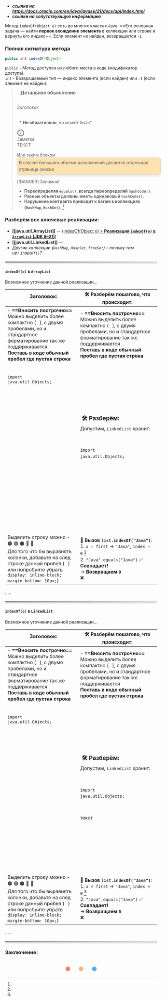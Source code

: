 - ***ссылка на https://docs.oracle.com/en/java/javase/21/docs/api/index.html***
- ***ссылки на сопутствующую информацию***

Метод `indexOf(Object o)` есть во многих классах Java. ==Его основная задача — найти **первое вхождение элемента** в коллекции или строке и вернуть его индекс==. Если элемент не найден, возвращается `-1`.
### Полная сигнатура метода
```java
public int indexOf(Object)
```
`public` - Метод доступен из любого места в коде (модификатор доступа).  
`int` - Возвращаемый тип — индекс элемента (если найден) или `-1` (если элемент не найден).
 &nbsp;
> <span style="font-size: 1.1em; font-weight: bold; margin: 0; line-height: 1.2; display: inline-block; margin-bottom: 10px;"> &nbsp;&nbsp; Детальное объяснение </span>
>   ###### Заголовок
>   &nbsp; * **Не обязательно**, но может быть*
>   &nbsp; 
>   &nbsp;
>
><div class="el-div"><div data-callout-metadata="" data-callout-fold="" data-callout="info" class="callout" style=" margin: 0px;"><div class="callout-title" dir="auto"><div class="callout-icon"><svg xmlns="http://www.w3.org/2000/svg" width="24" height="24" viewBox="0 0 24 24" fill="none" stroke="currentColor" stroke-width="2" stroke-linecap="round" stroke-linejoin="round" class="svg-icon lucide-info"><circle cx="12" cy="12" r="10"></circle><path d="M12 16v-4"></path><path d="M12 8h.01"></path></svg></div><div class="callout-title-inner">Заметка</div></div><div class="callout-content">
><p dir="auto" style="line-height: 1.5; margin: 0px;">ТЕКСТ</p>
></div></div></div>
>
>    Или таким блоком
>   <span style="width: 100%; border-collapse: collapse; font-family: Arial, sans-serif; font-size: 15px; text-align: left; padding: 5px 5px; background-color: rgba(255, 165, 0, 0.3); border-radius: 8px; overflow: hidden; box-shadow: 0 4px 8px rgba(0, 0, 0, 0.1); border: 1px solid #d6d8db; line-height: 1.5; display: block;
">В случае большого объема разъяснений делается отдельная страница сноска
</span>


> [!DANGER] Запомни!
> - **Переопределяя `equals()`, всегда переопределяй `hashCode()`**.
> - **Равные объекты должны иметь одинаковый `hashCode()`**.
> - **Нарушение контракта приводит к багам в коллекциях (`HashMap`, `HashSet`)**. [^6]


### Разберём все ключевые реализации:
- <span class="link_color2">**[[java.util.ArrayList]]**</span> － ([indexOf(Object o) > **Реализация `indexOf(o)` в `ArrayList` (JDK 8–21)**](app://obsidian.md/indexOf(Object%20o)#**%D0%A0%D0%B5%D0%B0%D0%BB%D0%B8%D0%B7%D0%B0%D1%86%D0%B8%D1%8F%20%60indexOf(o)%60%20%D0%B2%20%60ArrayList%60%20(JDK%208%E2%80%9321)**))
- <span class="link_color2">**[[java.util.LinkedList]]**</span> －
- *Другие коллекции (`HashMap`, `HashSet`, `TreeSet`) – почему там нет `indexOf()`?*

<div style="height: 4px; background: linear-gradient(to right, #888, #ddd); box-shadow: 0 2px 5px rgba(0, 0, 0, 0.2); margin: 20px 0; border-radius: 2px;"></div>


#### `indexOf(o)` в `ArrayList` 
Возможное уточнение данной реализации...

| <span style="font-size: 1.04em; font-weight: bold; margin: 0; line-height: 1.2; display: inline-block; margin-bottom: 10px; "> &nbsp;&nbsp; Заголовок: </span>                                                                                                                                                                                                                                                                                                                                                                                                                                                                                                                                                                                                                                                                                                                                                         | 🛠 Разберём пошагово, что происходит:                                                                                                                                                                                                                                                                                                                                                                                                                                       |
| ---------------------------------------------------------------------------------------------------------------------------------------------------------------------------------------------------------------------------------------------------------------------------------------------------------------------------------------------------------------------------------------------------------------------------------------------------------------------------------------------------------------------------------------------------------------------------------------------------------------------------------------------------------------------------------------------------------------------------------------------------------------------------------------------------------------------------------------------------------------------------------------------------------------------- | --------------------------------------------------------------------------------------------------------------------------------------------------------------------------------------------------------------------------------------------------------------------------------------------------------------------------------------------------------------------------------------------------------------------------------------------------------------------------- |
| - **==Вносить построчно==**<br>Можно выделить более компактно (⠀), с двумя пробелами, но и стандартное форматирование так же поддерживается<br>**Поставь в коде обычный пробел где пустая строка**                                                                                                                                                                                                                                                                                                                                                                                                                                                                                                                                                                                                                                                                                                                     | - **==Вносить построчно==**<br>Можно выделить более компактно (⠀), с двумя пробелами, но и стандартное форматирование так же поддерживается<br>**Поставь в коде обычный пробел где пустая строка**                                                                                                                                                                                                                                                                          |
| <div class="code_md_tab"><br><code class="language-java language-java_td specific-override"><br>import java.util.Objects;<br></code><br><code class="language-java language-java_td specific-override"><br><br></code><br><code class="language-java language-java_td specific-override"><br><br></code><br><code class="language-java language-java_td specific-override"><br><br></code><br><code class="language-java language-java_td specific-override"><br><br></code><br><code class="language-java language-java_td specific-override"><br><br></code><br><code class="language-java language-java_td specific-override"><br><br></code><br><code class="language-java language-java_td specific-override"><br><br></code><br><code class="language-java language-java_td specific-override"><br><br></code>⠀<br><code class="language-java language-java_td specific-override"><br><br></code>⠀⠀⠀⠀⠀<br></div> | <span style="font-size: 1.2em; font-weight: bold; margin: 0; line-height: 1.2; display: inline-block; margin-bottom: 10px;"> &nbsp;🛠 Разберём: </span><br><span style="line-height: 1.5">Допустим, `LinkedList` хранит:<span style="display: inline-block; padding: 0; margin-bottom: 5px;">&nbsp;</span><br><div class="code_md_tab"><br><code class="language-java language-java_td specific-override"><br>import java.util.Objects;<br></code><br></div><br><br></span> |
| Выделить строку можно - 🟤 🟣 🟠 🔵 🔴   <br>Для того что бы выравнять колонки, добавьте на след строке данный пробел (⠀)<br>или попробуйте убрать `display: inline-block; margin-bottom: 10px;`)                                                                                                                                                                                                                                                                                                                                                                                                                                                                                                                                                                                                                                                                                                                      | 🔹 **Вызов `list.indexOf("Java")`**:<br>1. `x = first` → `"Java"`, `index = 0` [^1]<br>2. `"Java".equals("Java")` ✅ **Совпадает!**  <br>    → **Возвращаем `0`**<br>❌                                                                                                                                                                                                                                                                                                       |
.....

<div style="height: 4px; background: linear-gradient(to right, #888, #ddd); box-shadow: 0 2px 5px rgba(0, 0, 0, 0.2); margin: 20px 0; border-radius: 2px;"></div>

#### `indexOf(o)` в `LinkedList` 
Возможное уточнение данной реализации...

| <span style="font-size: 1.04em; font-weight: bold; margin: 0; line-height: 1.2; display: inline-block; margin-bottom: 10px; "> &nbsp;&nbsp; Заголовок: </span>                                                                                                                                                                                                                                                                                                                                                                                                                                                                                                                                                                                                                                                                                                                                                         | 🛠 Разберём пошагово, что происходит:                                                                                                                                                                                                                                                                                                                                                                                                                                            |
| ---------------------------------------------------------------------------------------------------------------------------------------------------------------------------------------------------------------------------------------------------------------------------------------------------------------------------------------------------------------------------------------------------------------------------------------------------------------------------------------------------------------------------------------------------------------------------------------------------------------------------------------------------------------------------------------------------------------------------------------------------------------------------------------------------------------------------------------------------------------------------------------------------------------------- | -------------------------------------------------------------------------------------------------------------------------------------------------------------------------------------------------------------------------------------------------------------------------------------------------------------------------------------------------------------------------------------------------------------------------------------------------------------------------------- |
| - **==Вносить построчно==**<br>Можно выделить более компактно (⠀), с двумя пробелами, но и стандартное форматирование так же поддерживается<br>**Поставь в коде обычный пробел где пустая строка**                                                                                                                                                                                                                                                                                                                                                                                                                                                                                                                                                                                                                                                                                                                     | - **==Вносить построчно==**<br>Можно выделить более компактно (⠀), с двумя пробелами, но и стандартное форматирование так же поддерживается<br>**Поставь в коде обычный пробел где пустая строка**                                                                                                                                                                                                                                                                               |
| <div class="code_md_tab"><br><code class="language-java language-java_td specific-override"><br>import java.util.Objects;<br></code><br><code class="language-java language-java_td specific-override"><br><br></code><br><code class="language-java language-java_td specific-override"><br><br></code><br><code class="language-java language-java_td specific-override"><br><br></code><br><code class="language-java language-java_td specific-override"><br><br></code><br><code class="language-java language-java_td specific-override"><br><br></code><br><code class="language-java language-java_td specific-override"><br><br></code><br><code class="language-java language-java_td specific-override"><br><br></code><br><code class="language-java language-java_td specific-override"><br><br></code>⠀<br><code class="language-java language-java_td specific-override"><br><br></code>⠀⠀⠀⠀⠀<br></div> | <span style="font-size: 1.2em; font-weight: bold; margin: 0; line-height: 1.2; display: inline-block; margin-bottom: 10px;"> &nbsp;🛠 Разберём: </span><br><span style="line-height: 1.5">Допустим, `LinkedList` хранит:<span style="display: inline-block; padding: 0; margin-bottom: 5px;">&nbsp;</span><br><div class="code_md_tab"><br><code class="language-java language-java_td specific-override"><br>import java.util.Objects;<br></code><br></div><br>текст<br></span> |
| Выделить строку можно - 🟤 🟣 🟠 🔵 🔴   <br>Для того что бы выравнять колонки, добавьте на след строке данный пробел (⠀)<br>или попробуйте убрать `display: inline-block; margin-bottom: 10px;`)                                                                                                                                                                                                                                                                                                                                                                                                                                                                                                                                                                                                                                                                                                                      | 🔹 **Вызов `list.indexOf("Java")`**:<br>1. `x = first` → `"Java"`, `index = 0` [^1]<br>2. `"Java".equals("Java")` ✅ **Совпадает!**  <br>    → **Возвращаем `0`**<br>❌                                                                                                                                                                                                                                                                                                            |
.....
<div style="height: 4px; background: linear-gradient(to right, #888, #ddd); box-shadow: 0 2px 5px rgba(0, 0, 0, 0.2); margin: 20px 0; border-radius: 2px;"></div>

### Заключение:












<br/>
<div style="text-align: center; margin: 0; padding: 0;"> <span style="color: #ff7e5f; font-size: 20px; display: inline; margin: 10; padding: 0;"> ● </span> <span style="color: #feb47b; font-size: 20px; display: inline; margin: 10; padding: 0;"> ● </span> <span style="color: #4facfe; font-size: 20px; display: inline; margin: 10; padding: 0;"> ● </span> </div>

[^1]:

[^2]:

[^3]:

[^4]:

[^5]:

[^6]:

[^7]:

[^8]:

[^9]:

[^10]:

[^11]:

[^12]:

[^13]:

[^14]:

[^15]:

[^16]:

[^17]:

[^18]:

[^19]:

[^20]:
